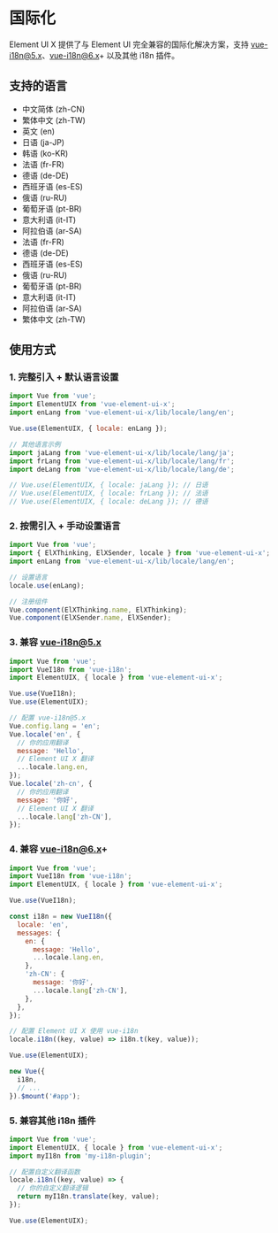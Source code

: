 # 国际化

Element UI X 提供了与 Element UI 完全兼容的国际化解决方案，支持 vue-i18n@5.x、vue-i18n@6.x+ 以及其他 i18n 插件。

## 支持的语言

- 中文简体 (zh-CN)
- 繁体中文 (zh-TW)
- 英文 (en)
- 日语 (ja-JP)
- 韩语 (ko-KR)
- 法语 (fr-FR)
- 德语 (de-DE)
- 西班牙语 (es-ES)
- 俄语 (ru-RU)
- 葡萄牙语 (pt-BR)
- 意大利语 (it-IT)
- 阿拉伯语 (ar-SA)
- 法语 (fr-FR)
- 德语 (de-DE)
- 西班牙语 (es-ES)
- 俄语 (ru-RU)
- 葡萄牙语 (pt-BR)
- 意大利语 (it-IT)
- 阿拉伯语 (ar-SA)
- 繁体中文 (zh-TW)

## 使用方式

### 1. 完整引入 + 默认语言设置

```javascript
import Vue from 'vue';
import ElementUIX from 'vue-element-ui-x';
import enLang from 'vue-element-ui-x/lib/locale/lang/en';

Vue.use(ElementUIX, { locale: enLang });

// 其他语言示例
import jaLang from 'vue-element-ui-x/lib/locale/lang/ja';
import frLang from 'vue-element-ui-x/lib/locale/lang/fr';
import deLang from 'vue-element-ui-x/lib/locale/lang/de';

// Vue.use(ElementUIX, { locale: jaLang }); // 日语
// Vue.use(ElementUIX, { locale: frLang }); // 法语
// Vue.use(ElementUIX, { locale: deLang }); // 德语
```

### 2. 按需引入 + 手动设置语言

```javascript
import Vue from 'vue';
import { ElXThinking, ElXSender, locale } from 'vue-element-ui-x';
import enLang from 'vue-element-ui-x/lib/locale/lang/en';

// 设置语言
locale.use(enLang);

// 注册组件
Vue.component(ElXThinking.name, ElXThinking);
Vue.component(ElXSender.name, ElXSender);
```

### 3. 兼容 vue-i18n@5.x

```javascript
import Vue from 'vue';
import VueI18n from 'vue-i18n';
import ElementUIX, { locale } from 'vue-element-ui-x';

Vue.use(VueI18n);
Vue.use(ElementUIX);

// 配置 vue-i18n@5.x
Vue.config.lang = 'en';
Vue.locale('en', {
  // 你的应用翻译
  message: 'Hello',
  // Element UI X 翻译
  ...locale.lang.en,
});
Vue.locale('zh-cn', {
  // 你的应用翻译
  message: '你好',
  // Element UI X 翻译
  ...locale.lang['zh-CN'],
});
```

### 4. 兼容 vue-i18n@6.x+

```javascript
import Vue from 'vue';
import VueI18n from 'vue-i18n';
import ElementUIX, { locale } from 'vue-element-ui-x';

Vue.use(VueI18n);

const i18n = new VueI18n({
  locale: 'en',
  messages: {
    en: {
      message: 'Hello',
      ...locale.lang.en,
    },
    'zh-CN': {
      message: '你好',
      ...locale.lang['zh-CN'],
    },
  },
});

// 配置 Element UI X 使用 vue-i18n
locale.i18n((key, value) => i18n.t(key, value));

Vue.use(ElementUIX);

new Vue({
  i18n,
  // ...
}).$mount('#app');
```

### 5. 兼容其他 i18n 插件

```javascript
import Vue from 'vue';
import ElementUIX, { locale } from 'vue-element-ui-x';
import myI18n from 'my-i18n-plugin';

// 配置自定义翻译函数
locale.i18n((key, value) => {
  // 你的自定义翻译逻辑
  return myI18n.translate(key, value);
});

Vue.use(ElementUIX);
```
